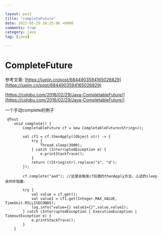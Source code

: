 ```yaml
---

layout: post
title: "completeFuture"
date: 2022-05-29 10:25:06 +0800
comments: true
category: java
tag: [java]

---
```


# CompleteFuture

参考文章: [https://juejin.cn/post/6844903594165026829](https://juejin.cn/post/6844903594165026829)

[https://colobu.com/2016/02/29/Java-CompletableFuture/](https://colobu.com/2016/02/29/Java-CompletableFuture/)



一个手动complete的例子

```
 @Test
    void complete() {
        CompletableFuture cf = new CompletableFuture<String>();

        val cf1 = cf.thenApply((Object str) -> {
            try {
                Thread.sleep(3000);
            } catch (InterruptedException e) {
                e.printStackTrace();
            }
            return ((String)str).replace("a", "d");
        });

        cf.complete("aad"); //这里会触发cf后面的thenApply方法，上述的sleep会同步阻塞。

        try {
            val value = cf.get();
            val value1 = cf1.get(Integer.MAX_VALUE, TimeUnit.MILLISECONDS);
            log.info("value={} value1={}",value,value1);
        } catch (InterruptedException | ExecutionException | TimeoutException e) {
            e.printStackTrace();
        }
    }
```

